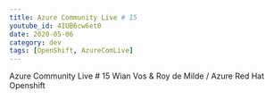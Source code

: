 ```yaml
---
title: Azure Community Live # 15
youtube_id: 4IUB6cw6et0
date: 2020-05-06
category: dev
tags: [OpenShift, AzureComLive]
---
```


Azure Community Live # 15 Wian Vos & Roy de Milde / Azure Red Hat Openshift